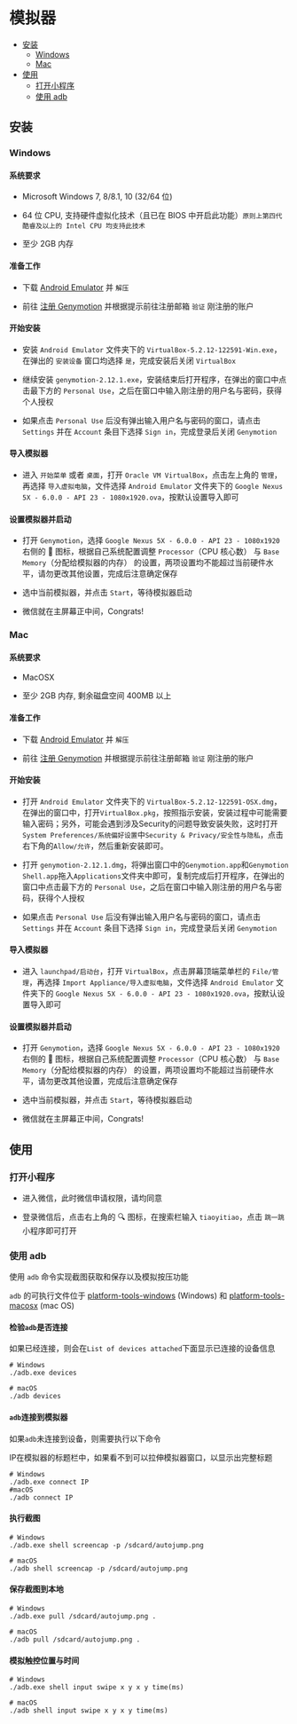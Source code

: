 # 模拟器

* [安装](#安装)
  * [Windows](#Windows)
  * [Mac](#Mac)
* [使用](#使用)
  * [打开小程序](#打开小程序)
  * [使用 adb](#使用-adb)

## 安装

### Windows

#### 系统要求

* Microsoft Windows 7, 8/8.1, 10 (32/64 位)

* 64 位 CPU, 支持硬件虚拟化技术（且已在 BIOS 中开启此功能）`原则上第四代酷睿及以上的 Intel CPU 均支持此技术`

* 至少 2GB 内存

#### 准备工作

* 下载 [Android Emulator](https://cloud.tsinghua.edu.cn/f/e1548fc6fdec474091bb/) 并 `解压`

* 前往 [注册 Genymotion](https://www.genymotion.com/account/create/) 并根据提示前往注册邮箱 `验证` 刚注册的账户

#### 开始安装

* 安装 `Android Emulator` 文件夹下的 `VirtualBox-5.2.12-122591-Win.exe`，在弹出的 `安装设备` 窗口均选择 `是`，完成安装后关闭 `VirtualBox`

* 继续安装 `genymotion-2.12.1.exe`，安装结束后打开程序，在弹出的窗口中点击最下方的 `Personal Use`，之后在窗口中输入刚注册的用户名与密码，获得个人授权

* 如果点击 `Personal Use` 后没有弹出输入用户名与密码的窗口，请点击 `Settings` 并在 `Account` 条目下选择 `Sign in`，完成登录后关闭 `Genymotion`

#### 导入模拟器

* 进入 `开始菜单` 或者 `桌面`，打开 `Oracle VM VirtualBox`，点击左上角的 `管理`，再选择 `导入虚拟电脑`，文件选择 `Android Emulator` 文件夹下的 `Google Nexus 5X - 6.0.0 - API 23 - 1080x1920.ova`，按默认设置导入即可

#### 设置模拟器并启动

* 打开 `Genymotion`，选择 `Google Nexus 5X - 6.0.0 - API 23 - 1080x1920` 右侧的 🔧 图标，根据自己系统配置调整 `Processor`（CPU 核心数） 与 `Base Memory`（分配给模拟器的内存） 的设置，两项设置均不能超过当前硬件水平，请勿更改其他设置，完成后注意确定保存

* 选中当前模拟器，并点击 `Start`，等待模拟器启动

* 微信就在主屏幕正中间，Congrats!

### Mac

#### 系统要求

* MacOSX

* 至少 2GB 内存, 剩余磁盘空间 400MB 以上

#### 准备工作

* 下载 [Android Emulator](https://cloud.tsinghua.edu.cn/f/ab7a837b0e294e4e9c2f/) 并 `解压`

* 前往 [注册 Genymotion](https://www.genymotion.com/account/create/) 并根据提示前往注册邮箱 `验证` 刚注册的账户

#### 开始安装

* 打开 `Android Emulator` 文件夹下的 `VirtualBox-5.2.12-122591-OSX.dmg`，在弹出的窗口中，打开`VirtualBox.pkg`，按照指示安装，安装过程中可能需要输入密码；另外，可能会遇到涉及Security的问题导致安装失败，这时打开`System Preferences/系统偏好设置`中`Security & Privacy/安全性与隐私`，点击右下角的`Allow/允许`，然后重新安装即可。

* 打开 `genymotion-2.12.1.dmg`，将弹出窗口中的`Genymotion.app`和`Genymotion Shell.app`拖入`Applications`文件夹中即可，复制完成后打开程序，在弹出的窗口中点击最下方的 `Personal Use`，之后在窗口中输入刚注册的用户名与密码，获得个人授权

* 如果点击 `Personal Use` 后没有弹出输入用户名与密码的窗口，请点击 `Settings` 并在 `Account` 条目下选择 `Sign in`，完成登录后关闭 `Genymotion`

#### 导入模拟器
* 进入 `launchpad/启动台`，打开 `VirtualBox`，点击屏幕顶端菜单栏的 `File/管理`，再选择 `Import Appliance/导入虚拟电脑`，文件选择 `Android Emulator` 文件夹下的 `Google Nexus 5X - 6.0.0 - API 23 - 1080x1920.ova`，按默认设置导入即可

#### 设置模拟器并启动

* 打开 `Genymotion`，选择 `Google Nexus 5X - 6.0.0 - API 23 - 1080x1920` 右侧的 🔧 图标，根据自己系统配置调整 `Processor`（CPU 核心数） 与 `Base Memory`（分配给模拟器的内存） 的设置，两项设置均不能超过当前硬件水平，请勿更改其他设置，完成后注意确定保存

* 选中当前模拟器，并点击 `Start`，等待模拟器启动

* 微信就在主屏幕正中间，Congrats!


## 使用

### 打开小程序

* 进入微信，此时微信申请权限，请均同意

* 登录微信后，点击右上角的 🔍 图标，在搜索栏输入 `tiaoyitiao`，点击 `跳一跳` 小程序即可打开

### 使用 adb

使用 `adb` 命令实现截图获取和保存以及模拟按压功能

`adb` 的可执行文件位于 [platform-tools-windows](./platform-tools-windows) (Windows) 和 [platform-tools-macosx](./platform-tools-macosx) (mac OS)

#### 检验`adb`是否连接
如果已经连接，则会在`List of devices attached`下面显示已连接的设备信息

```shell
# Windows
./adb.exe devices

# macOS
./adb devices
```

#### `adb`连接到模拟器
如果`adb`未连接到设备，则需要执行以下命令

IP在模拟器的标题栏中，如果看不到可以拉伸模拟器窗口，以显示出完整标题

```shell
# Windows
./adb.exe connect IP
#macOS
./adb connect IP
```

#### 执行截图

```shell
# Windows
./adb.exe shell screencap -p /sdcard/autojump.png

# macOS
./adb shell screencap -p /sdcard/autojump.png
```

#### 保存截图到本地

```shell
# Windows
./adb.exe pull /sdcard/autojump.png .

# macOS
./adb pull /sdcard/autojump.png .
```

#### 模拟触控位置与时间

```shell
# Windows
./adb.exe shell input swipe x y x y time(ms)

# macOS
./adb shell input swipe x y x y time(ms)
```
